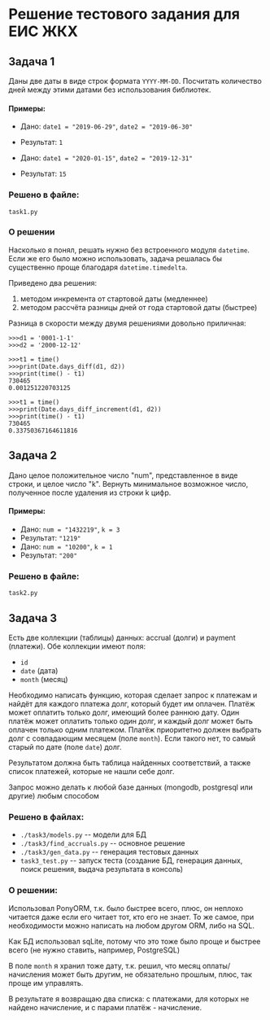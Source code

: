 # Решение тестового задания для ЕИС ЖКХ

## Задача 1

Даны две даты в виде строк формата `YYYY-MM-DD`. Посчитать количество дней между
этими датами без использования библиотек.

#### Примеры:

* Дано: `date1 = "2019-06-29"`, `date2 = "2019-06-30"`
* Результат: `1`

* Дано: `date1 = "2020-01-15"`, `date2 = "2019-12-31"`
* Результат: `15`

### Решено в файле:

`task1.py`

### О решении

Насколько я понял, решать нужно без встроенного модуля `datetime`. Если же его было можно использовать, задача решалась бы существенно проще благодаря `datetime.timedelta`.

Приведено два решения: 

1. методом инкремента от стартовой даты (медленнее)
2. методом рассчёта разницы дней от года стартовой даты (быстрее)

Разница в скорости между двумя решениями довольно приличная:

    >>>d1 = '0001-1-1'
    >>>d2 = '2000-12-12'
    
    >>>t1 = time()
    >>>print(Date.days_diff(d1, d2))
    >>>print(time() - t1)
    730465
    0.001251220703125

    >>>t1 = time()
    >>>print(Date.days_diff_increment(d1, d2))
    >>>print(time() - t1)
    730465
    0.33750367164611816

## Задача 2

Дано целое положительное число "num", представленное в виде строки, и целое
число "k". Вернуть минимальное возможное число, полученное после удаления из
строки k цифр.

#### Примеры:
* Дано: `num = "1432219"`, `k = 3`
* Результат: `"1219"`
* Дано: `num = "10200"`, `k = 1`
* Результат: `"200"`

### Решено в файле:

`task2.py`

## Задача 3

Есть две коллекции (таблицы) данных: accrual (долги) и payment (платежи). Обе
коллекции имеют поля:

- `id`
- `date` (дата)
- `month` (месяц)

Необходимо написать функцию, которая сделает запрос к платежам и найдёт для
каждого платежа долг, который будет им оплачен. Платёж может оплатить только
долг, имеющий более раннюю дату. Один платёж может оплатить только один долг, и
каждый долг может быть оплачен только одним платежом. Платёж приоритетно должен
выбрать долг с совпадающим месяцем (поле `month`). Если такого нет, то самый
старый по дате (поле `date`) долг.

Результатом должна быть таблица найденных соответствий, а также список платежей,
которые не нашли себе долг.

Запрос можно делать к любой базе данных (mongodb, postgresql или другие) любым
способом

### Решено в файлах:

* `./task3/models.py` -- модели для БД
* `./task3/find_accruals.py` -- основное решение
* `./task3/gen_data.py` -- генерация тестовых данных
* `task3_test.py` -- запуск теста (создание БД, генерация данных, поиск решения, выдача результата в консоль)

### О решении:

Использовал PonyORM, т.к. было быстрее всего, плюс, он неплохо читается даже если его читает тот, кто его не знает. 
То же самое, при необходимости можно написать на любом другом ORM, либо на SQL. 

Как БД использовал sqLite, потому что это тоже было проще и быстрее всего (не нужно ставить, например, PostgreSQL)

В поле `month` я хранил тоже дату, т.к. решил, что месяц оплаты/начисления может быть другим, не обязательно прошлым, плюс, так проще им управлять.

В результате я возвращаю два списка: с платежами, для которых не найдено начисление, и с парами платёж - начисление.  